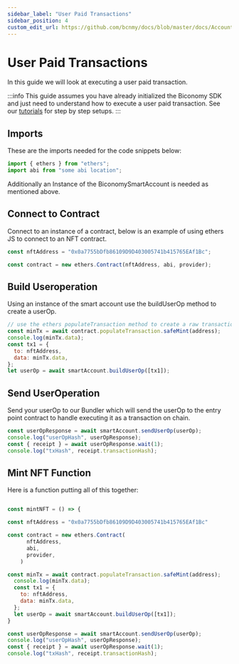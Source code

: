 ```yaml
---
sidebar_label: "User Paid Transactions"
sidebar_position: 4
custom_edit_url: https://github.com/bcnmy/docs/blob/master/docs/Account/transactions/userpaid.md
---
```


# User Paid Transactions

In this guide we will look at executing a user paid transaction.

:::info
This guide assumes you have already initialized the Biconomy SDK and just need to understand how to execute a user paid transaction. See our [tutorials](/category/tutorials) for step by step setups.
:::

## Imports

These are the imports needed for the code snippets below:

```javascript
import { ethers } from "ethers";
import abi from "some abi location";
```

Additionally an Instance of the BiconomySmartAccount is needed as mentioned above.

## Connect to Contract

Connect to an instance of a contract, below is an example of using ethers JS to connect to an NFT contract.

```javascript
const nftAddress = "0x0a7755bDfb86109D9D403005741b415765EAf1Bc";

const contract = new ethers.Contract(nftAddress, abi, provider);
```

## Build Useroperation

Using an instance of the smart account use the buildUserOp method to create a userOp.

```javascript
// use the ethers populateTransaction method to create a raw transaction
const minTx = await contract.populateTransaction.safeMint(address);
console.log(minTx.data);
const tx1 = {
  to: nftAddress,
  data: minTx.data,
};
let userOp = await smartAccount.buildUserOp([tx1]);
```

## Send UserOperation

Send your userOp to our Bundler which will send the userOp to the entry point contract to handle executing it as a transaction on chain.

```javascript
const userOpResponse = await smartAccount.sendUserOp(userOp);
console.log("userOpHash", userOpResponse);
const { receipt } = await userOpResponse.wait(1);
console.log("txHash", receipt.transactionHash);
```

## Mint NFT Function

Here is a function putting all of this together:

```javascript

const mintNFT = () => {

const nftAddress = "0x0a7755bDfb86109D9D403005741b415765EAf1Bc"

const contract = new ethers.Contract(
      nftAddress,
      abi,
      provider,
    )

const minTx = await contract.populateTransaction.safeMint(address);
  console.log(minTx.data);
  const tx1 = {
    to: nftAddress,
    data: minTx.data,
  };
  let userOp = await smartAccount.buildUserOp([tx1]);
}

const userOpResponse = await smartAccount.sendUserOp(userOp);
console.log("userOpHash", userOpResponse);
const { receipt } = await userOpResponse.wait(1);
console.log("txHash", receipt.transactionHash);

```
